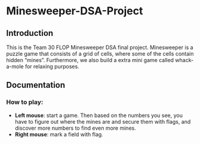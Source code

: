 # Minesweeper-DSA-Project
## Introduction
This is the Team 30 FLOP Minesweeper DSA final project. Minesweeper is a puzzle game that consists of a grid of cells, where some of the cells contain hidden “mines”. Furthermore, we also build a extra mini game called whack-a-mole for relaxing purposes.

## Documentation
### How to play:
- **Left mouse**: start a game. Then based on the numbers you see, you have to figure out where the mines are and secure them with flags, and discover more numbers to find even more mines.
- **Right mouse**: mark a field with flag.

